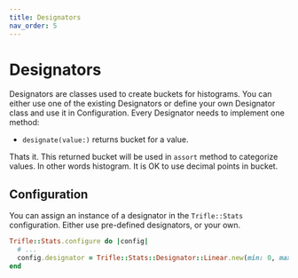 ```yaml
---
title: Designators
nav_order: 5
---
```


# Designators

Designators are classes used to create buckets for histograms. You can either use one of the existing Designators or define your own Designator class and use it in Configuration. Every Designator needs to implement one method:

- `designate(value:)` returns bucket for a value.

Thats it. This returned bucket will be used in `assort` method to categorize values. In other words histogram. It is OK to use decimal points in bucket.

## Configuration

You can assign an instance of a designator in the `Trifle::Stats` configuration. Either use pre-defined designators, or your own.

```ruby
Trifle::Stats.configure do |config|
  # ...
  config.designator = Trifle::Stats::Designator::Linear.new(min: 0, max: 100, step: 10)
end
```